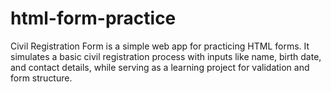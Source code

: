 # html-form-practice
Civil Registration Form is a simple web app for practicing HTML forms. It simulates a basic civil registration process with inputs like name, birth date, and contact details, while serving as a learning project for validation and form structure.
